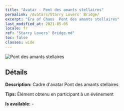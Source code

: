 ```yaml
---
title: "Avatar - Pont des amants stellaires"
permalink: /Avatars/Starry Lovers' Bridge/
excerpt: "Era of Chaos  Pont des amants stellaires"
last_modified_at: 2021-05-05
locale: fr
ref: "Starry Lovers' Bridge.md"
toc: false
classes: wide
---
```

 ![Pont des amants stellaires](/images/a/avatarFrame_27.png)

## Détails

 **Description:** Cadre d'avatar Pont des amants stellaires 

 **Tips:** Élément obtenu en participant à un événement 

 **Is available:**  - 

